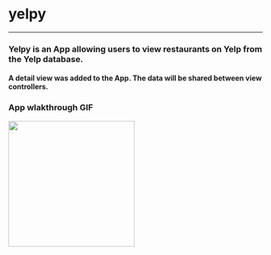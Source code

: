 # yelpy

---
### Yelpy is an App allowing users to view restaurants on Yelp from the Yelp database. 
####     A detail view was added to the App. The data will be shared between view controllers. 
### App wlakthrough GIF

<img src="http://g.recordit.co/mlEu7d2GSV.gif" width=250><br>
